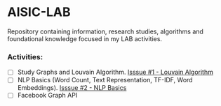 # AISIC-LAB
Repository containing information, research studies, algorithms and foundational knowledge focused in my LAB activities.

### Activities:

- [ ] Study Graphs and Louvain Algorithm. [Isssue #1 - Louvain Algorithm](https://github.com/tgvp/AISIC-LAB/issues/1)
- [ ] NLP Basics (Word Count, Text Representation, TF-IDF, Word Embeddings). [Isssue #2 - NLP Basics](https://github.com/tgvp/AISIC-LAB/issues/2)
- [ ] Facebook Graph API

